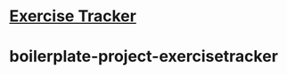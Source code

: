 # [Exercise Tracker](https://www.freecodecamp.org/learn/apis-and-microservices/apis-and-microservices-projects/exercise-tracker)
# boilerplate-project-exercisetracker
